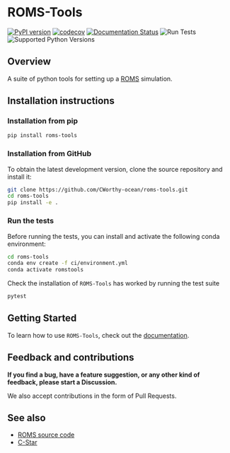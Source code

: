 # ROMS-Tools

[![PyPI version](https://badge.fury.io/py/roms-tools.svg)](https://badge.fury.io/py/roms-tools)
[![codecov](https://codecov.io/gh/CWorthy-ocean/roms-tools/graph/badge.svg?token=5S1oNu39xE)](https://codecov.io/gh/CWorthy-ocean/roms-tools)
[![Documentation Status](https://readthedocs.org/projects/roms-tools/badge/?version=latest)](https://roms-tools.readthedocs.io/en/latest/?badge=latest)
![Run Tests](https://github.com/CWorthy-ocean/roms-tools/actions/workflows/tests.yaml/badge.svg)
![Supported Python Versions](https://img.shields.io/pypi/pyversions/roms-tools)


## Overview

A suite of python tools for setting up a [ROMS](https://github.com/CESR-lab/ucla-roms) simulation.

## Installation instructions

### Installation from pip

```bash
pip install roms-tools
```

### Installation from GitHub

To obtain the latest development version, clone the source repository and install it:

```bash
git clone https://github.com/CWorthy-ocean/roms-tools.git
cd roms-tools
pip install -e .
```


### Run the tests

Before running the tests, you can install and activate the following conda environment:

```bash
cd roms-tools
conda env create -f ci/environment.yml
conda activate romstools
```

Check the installation of `ROMS-Tools` has worked by running the test suite
```bash
pytest
```

## Getting Started

To learn how to use `ROMS-Tools`, check out the [documentation](https://roms-tools.readthedocs.io/en/latest/).

## Feedback and contributions

**If you find a bug, have a feature suggestion, or any other kind of feedback, please start a Discussion.**

We also accept contributions in the form of Pull Requests.


## See also

- [ROMS source code](https://github.com/CESR-lab/ucla-roms)
- [C-Star](https://github.com/CWorthy-ocean/C-Star)
